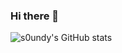 ### Hi there 👋

![s0undy's GitHub stats](https://github-readme-stats.vercel.app/api?username=s0undy&count_private=true&include_all_commits=true&theme=dracula)
